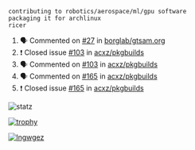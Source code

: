 ```
contributing to robotics/aerospace/ml/gpu software
packaging it for archlinux
ricer
```

<!--START_SECTION:activity-->
1. 🗣 Commented on [#27](https://github.com/borglab/gtsam.org/issues/27) in [borglab/gtsam.org](https://github.com/borglab/gtsam.org)
2. ❗️ Closed issue [#103](https://github.com/acxz/pkgbuilds/issues/103) in [acxz/pkgbuilds](https://github.com/acxz/pkgbuilds)
3. 🗣 Commented on [#103](https://github.com/acxz/pkgbuilds/issues/103) in [acxz/pkgbuilds](https://github.com/acxz/pkgbuilds)
4. 🗣 Commented on [#165](https://github.com/acxz/pkgbuilds/issues/165) in [acxz/pkgbuilds](https://github.com/acxz/pkgbuilds)
5. ❗️ Closed issue [#165](https://github.com/acxz/pkgbuilds/issues/165) in [acxz/pkgbuilds](https://github.com/acxz/pkgbuilds)
<!--END_SECTION:activity-->


![statz](https://github-readme-stats.vercel.app/api?username=acxz&include_all_commits=true&show_icons=true)

[![trophy](https://github-profile-trophy.vercel.app/?username=acxz)](https://github.com/ryo-ma/github-profile-trophy)

[![lngwgez](https://github-readme-stats.vercel.app/api/top-langs/?username=acxz&layout=compact)](https://github.com/acxz/github-readme-stats)


<!--
**acxz/acxz** is a ✨ _special_ ✨ repository because its `README.md` (this file) appears on your GitHub profile.

Here are some ideas to get you started:

- 🔭 I’m currently working on ...
- 🌱 I’m currently learning ...
- 👯 I’m looking to collaborate on ...
- 🤔 I’m looking for help with ...
- 💬 Ask me about ...
- 📫 How to reach me: ...
- 😄 Pronouns: ...
- ⚡ Fun fact: ...
-->
